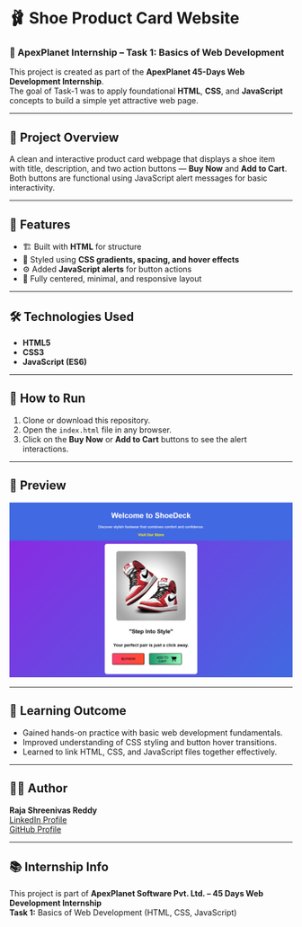 # 🩰 Shoe Product Card Website
### 🎯 ApexPlanet Internship – Task 1: Basics of Web Development

This project is created as part of the **ApexPlanet 45-Days Web Development Internship**.  
The goal of Task-1 was to apply foundational **HTML**, **CSS**, and **JavaScript** concepts to build a simple yet attractive web page.

---

## 📄 Project Overview
A clean and interactive product card webpage that displays a shoe item with title, description, and two action buttons — **Buy Now** and **Add to Cart**.  
Both buttons are functional using JavaScript alert messages for basic interactivity.

---

## 🧩 Features
- 🏗️ Built with **HTML** for structure  
- 🎨 Styled using **CSS gradients, spacing, and hover effects**  
- ⚙️ Added **JavaScript alerts** for button actions  
- 📱 Fully centered, minimal, and responsive layout  

---

## 🛠️ Technologies Used
- **HTML5**  
- **CSS3**  
- **JavaScript (ES6)**  

---

## 🚀 How to Run
1. Clone or download this repository.  
2. Open the `index.html` file in any browser.  
3. Click on the **Buy Now** or **Add to Cart** buttons to see the alert interactions.

---

## 📸 Preview
![Preview Image](preview.png)


---

## 🧠 Learning Outcome
- Gained hands-on practice with basic web development fundamentals.  
- Improved understanding of CSS styling and button hover transitions.  
- Learned to link HTML, CSS, and JavaScript files together effectively.

---

## 👩‍💻 Author
**Raja Shreenivas Reddy**  
[LinkedIn Profile](https://www.linkedin.com/in/raja-shreenivas-reddy-472265304)  
[GitHub Profile](https://github.com/RAJASHREENIVASREDDY)

---

## 📚 Internship Info
This project is part of **ApexPlanet Software Pvt. Ltd. – 45 Days Web Development Internship**  
**Task 1:** Basics of Web Development (HTML, CSS, JavaScript)
